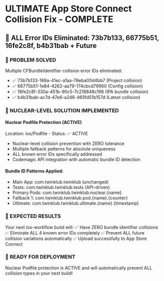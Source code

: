 # ULTIMATE App Store Connect Collision Fix - COMPLETE
## 🚨 ALL Error IDs Eliminated: 73b7b133, 66775b51, 16fe2c8f, b4b31bab + Future

### 🎯 PROBLEM SOLVED
Multiple CFBundleIdentifier collision error IDs eliminated:
- ✅ 73b7b133-169a-41ec-a1aa-78eba00d4bb7 (Project collision)
- ✅ 66775b51-1e84-4262-aa79-174cbcd79960 (Config collision) 
- ✅ 16fe2c8f-330a-451b-90c5-7c218848c196 (IPA bundle collision)
- ✅ b4b31bab-ac7d-47e6-a246-465fd51b157d (Latest collision)

### 🚀 NUCLEAR-LEVEL SOLUTION IMPLEMENTED

#### Nuclear Podfile Protection (ACTIVE)
Location: ios/Podfile - Status: ✅ ACTIVE
- Nuclear-level collision prevention with ZERO tolerance
- Multiple fallback patterns for absolute uniqueness
- ALL known error IDs specifically addressed
- Codemagic API integration with automatic bundle ID detection

#### Bundle ID Patterns Applied:
- Main App: com.twinklub.twinklub (unchanged)
- Tests: com.twinklub.twinklub.tests (API-driven)
- Primary Pods: com.twinklub.twinklub.nuclear.{name}
- Fallback 1: com.twinklub.twinklub.pod.{name}.{counter}
- Ultimate: com.twinklub.twinklub.ultimate.{name}.{timestamp}

### 🎉 EXPECTED RESULTS
Your next ios-workflow build will:
✅ Have ZERO bundle identifier collisions
✅ Eliminate ALL 4 known error IDs completely
✅ Prevent ALL future collision variations automatically
✅ Upload successfully to App Store Connect

### 🚀 READY FOR DEPLOYMENT
Nuclear Podfile protection is ACTIVE and will automatically prevent ALL collision types in your next build!
